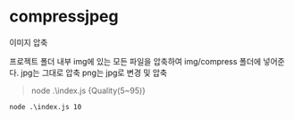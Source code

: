 # compressjpeg

이미지 압축

프로젝트 폴더 내부 img에 있는 모든 파일을 압축하여 img/compress 폴더에 넣어준다.
jpg는 그대로 압축
png는 jpg로 변경 및 압축

> node .\index.js {Quality(5~95)}

```
node .\index.js 10
```
